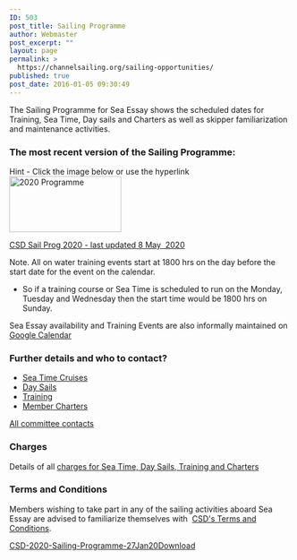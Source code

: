```yaml
---
ID: 503
post_title: Sailing Programme
author: Webmaster
post_excerpt: ""
layout: page
permalink: >
  https://channelsailing.org/sailing-opportunities/
published: true
post_date: 2016-01-05 09:30:49
---
```

<p>The Sailing Programme for Sea Essay shows the scheduled dates for Training, Sea Time, Day sails and Charters as well as skipper familiarization and maintenance activities.</p>
<h3>The most recent version of the Sailing Programme:</h3>
<p>Hint - Click the image below or use the hyperlink<br /><a href="https://channelsailing.org/csd-2020-programme-8-may-2020/"><img class="alignnone wp-image-840 size-full" src="https://channelsailing.org/wp-content/uploads/2015/12/2016-programme-e1452621698306.png" alt="2020 Programme" width="200" height="100" /></a></p>
<p><a href="https://channelsailing.org/csd-2020-programme-8-may-2020/">CSD Sail Prog 2020 - last updated 8 May  2020</a></p>
<p>Note. All on water training events start at 1800 hrs on the day before the start date for the event on the calendar.</p>
<ul>
<li>So if a training course or Sea Time is scheduled to run on the Monday, Tuesday and Wednesday then the start time would be 1800 hrs on Sunday.</li>
</ul>
<p>Sea Essay availability and Training Events are also informally maintained on <a href="https://channelsailing.org/2018/03/02/csd-calendar/">Google Calendar</a></p>
<h3>Further details and who to contact?</h3>
<ul>
<li><a href="//channelsailing.org/sea-time-cruises/">Sea Time Cruises</a></li>
<li><a href="//channelsailing.org/day-sails/">Day Sails</a></li>
<li><a href="//channelsailing.org/training/">Training</a></li>
<li><a href="//channelsailing.org/charters/">Member Charters</a></li>
</ul>
<p><a href="//channelsailing.org/contacts/">All committee contacts</a></p>
<h3>Charges</h3>
<p>Details of all <a href="https://channelsailing.wordpress.com/charges/">charges for Sea Time, Day Sails, Training and Charters</a></p>
<h3>Terms and Conditions</h3>
<p>Members wishing to take part in any of the sailing activities aboard Sea Essay are advised to familiarize themselves with  <a href="https://channelsailing.wordpress.com/terms-conditions/">CSD's Terms and Conditions</a>.</p>

<!-- wp:media-text -->
<div class="wp-block-media-text alignwide"><figure class="wp-block-media-text__media"></figure><div class="wp-block-media-text__content"><!-- wp:paragraph {"placeholder":"Content…","fontSize":"large"} -->
<p class="has-large-font-size"></p>
<!-- /wp:paragraph --></div></div>
<!-- /wp:media-text -->

<!-- wp:file {"id":2656,"href":"https://channelsailing.org/wp-content/uploads/2020/01/CSD-2020-Sailing-Programme-27Jan20.pdf"} -->
<div class="wp-block-file"><a href="https://channelsailing.org/wp-content/uploads/2020/01/CSD-2020-Sailing-Programme-27Jan20.pdf">CSD-2020-Sailing-Programme-27Jan20</a><a href="https://channelsailing.org/wp-content/uploads/2020/01/CSD-2020-Sailing-Programme-27Jan20.pdf" class="wp-block-file__button" download>Download</a></div>
<!-- /wp:file -->

<!-- wp:paragraph -->
<p></p>
<!-- /wp:paragraph -->

<!-- wp:image -->
<figure class="wp-block-image"><img alt=""/></figure>
<!-- /wp:image -->

<!-- wp:image -->
<figure class="wp-block-image"><img alt=""/></figure>
<!-- /wp:image -->
